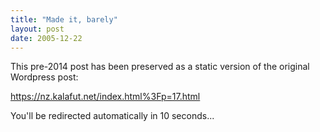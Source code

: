 ```yaml
---
title: "Made it, barely"
layout: post
date: 2005-12-22
---
```


This pre-2014 post has been preserved as a static version of the original Wordpress post:

https://nz.kalafut.net/index.html%3Fp=17.html

You'll be redirected automatically in 10 seconds...

<head>
  <meta http-equiv="refresh" content="10;url=https://nz.kalafut.net/index.html%3Fp=17.html">
</head>

